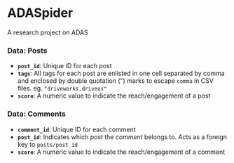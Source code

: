# ADASpider
A research project on ADAS

### Data: Posts
- **`post_id`**: Unique ID for each post
- **`tags`**: All tags for each post are enlisted in one cell separated by comma and enclosed by double quotation (") marks to escape `comma` in CSV files. eg. `"driveworks,driveos"`
- **`score`**: A numeric value to indicate the reach/engagement of a post

### Data: Comments
- **`comment_id`**: Unique ID for each comment
- **`post_id`**: Indicates which *post* the *comment* belongs to. Acts as a foreign key to `posts/post_id`
- **`score`**: A numeric value to indicate the reach/engagement of a comment

